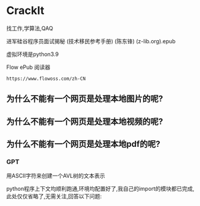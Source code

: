 # CrackIt
找工作,学算法,QAQ

进军硅谷程序员面试揭秘 (技术移民参考手册) (陈东锋) (z-lib.org).epub

虚拟环境是python3.9

Flow ePub 阅读器
```url
https://www.flowoss.com/zh-CN
```
## 为什么不能有一个网页是处理本地图片的呢?
## 为什么不能有一个网页是处理本地视频的呢?
## 为什么不能有一个网页是处理本地pdf的呢?

### GPT
用ASCII字符来创建一个AVL树的文本表示

python程序上下文均顺利跑通,环境均配置好了,我自己的import的模块都已完成,此处仅仅省略了,无需关注,回答以下问题:
